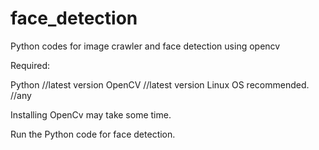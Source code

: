 # face_detection
Python codes for image crawler and face detection using opencv

Required:

Python  //latest version
OpenCV  //latest version
Linux OS recommended. //any

Installing OpenCv may take some time.

Run the Python code for face detection.
